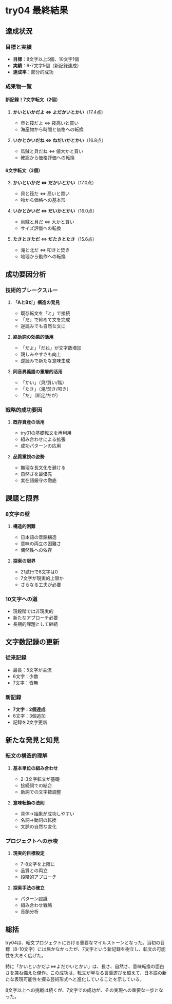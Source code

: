 # try04 最終結果

## 達成状況

### 目標と実績
- **目標**：8文字以上5個、10文字1個
- **実績**：6-7文字5個（新記録達成）
- **達成率**：部分的成功

### 成果物一覧

#### 新記録！7文字転文（2個）
1. **かいといかだよ ⇔ よだかいとかい**（17.4点）
   - 貝と筏だよ ⇔ 夜高いと買い
   - 海産物から時間と価格への転換

2. **いかとかいだね ⇔ ねだいかとかい**（16.8点）
   - 烏賊と貝だね ⇔ 値大かと買い
   - 確認から価格評価への転換

#### 6文字転文（3個）
3. **かいといかだ ⇔ だかいとかい**（17.0点）
   - 貝と筏だ ⇔ 高いと買い
   - 物から価格への基本形

4. **いかとかいだ ⇔ だいかとかい**（16.0点）
   - 烏賊と貝だ ⇔ 大かと買い
   - サイズ評価への転換

5. **たきときただ ⇔ だたきとたき**（15.6点）
   - 滝と北だ ⇔ 叩きと焚き
   - 地理から動作への転換

## 成功要因分析

### 技術的ブレークスルー
1. **「AとBだ」構造の発見**
   - 既存転文を「と」で接続
   - 「だ」で締めて文を完成
   - 逆読みでも自然な文に

2. **終助詞の効果的活用**
   - 「だよ」「だね」が文字数増加
   - 親しみやすさも向上
   - 逆読みで新たな意味生成

3. **同音異義語の重層的活用**
   - 「かい」（貝/買い/階）
   - 「たき」（滝/焚き/叩き）
   - 「だ」（断定/だが）

### 戦略的成功要因
1. **既存資産の活用**
   - try01の基礎転文を再利用
   - 組み合わせによる拡張
   - 成功パターンの応用

2. **品質重視の姿勢**
   - 無理な長文化を避ける
   - 自然さを最優先
   - 実在語厳守の徹底

## 課題と限界

### 8文字の壁
1. **構造的困難**
   - 日本語の音韻構造
   - 意味の両立の困難さ
   - 偶然性への依存

2. **探索の限界**
   - 21試行で8文字は0
   - 7文字が現実的上限か
   - さらなる工夫が必要

### 10文字への道
- 現段階では非現実的
- 新たなアプローチ必要
- 長期的課題として継続

## 文字数記録の更新

### 従来記録
- 最長：5文字が主流
- 6文字：少数
- 7文字：皆無

### 新記録
- **7文字：2個達成**
- 6文字：3個追加
- 記録を2文字更新

## 新たな発見と知見

### 転文の構造的理解
1. **基本単位の組み合わせ**
   - 2-3文字転文が基礎
   - 接続詞での結合
   - 助詞での文字数調整

2. **意味転換の法則**
   - 具体→抽象が成功しやすい
   - 名詞→動詞の転換
   - 文脈の自然な変化

### プロジェクトへの示唆
1. **現実的目標設定**
   - 7-8文字を上限に
   - 品質との両立
   - 段階的アプローチ

2. **探索手法の確立**
   - パターン認識
   - 組み合わせ戦略
   - 音韻分析

## 総括

try04は、転文プロジェクトにおける重要なマイルストーンとなった。当初の目標（8-10文字）には届かなかったが、7文字という新記録を樹立し、転文の可能性を大きく広げた。

特に「かいといかだよ⇔よだかいとかい」は、長さ、自然さ、意味転換の面白さを兼ね備えた傑作。この成功は、転文が単なる言葉遊びを超えて、日本語の新たな表現可能性を探る芸術形式へと進化していることを示している。

8文字以上への挑戦は続くが、7文字での成功が、その実現への重要な一歩となった。